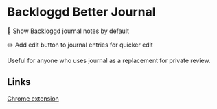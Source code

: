 # Backloggd Better Journal

📄 Show Backloggd journal notes by default

✏️ Add edit button to journal entries for quicker edit

Useful for anyone who uses journal as a replacement for private review.

## Links

[Chrome extension](https://chromewebstore.google.com/detail/backloggd-better-journal/apekeefmbefcgokgkpmnoifoilajhnfb)
